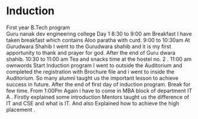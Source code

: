 
# Induction
First year B.Tech program 
<br>
Guru nanak dev engineering college 
Day 1
8:30 to 9:00 am 
Breakfast 
I have taken breakfast which contains Aloo paratha with curd.
9:00 to 10:30am 
At Gurudwara Shahib
I went to the Gurudwara shahib and it is my first apportunity to thank and prayer for god.
After the end of Guru dwara shahib.
10:30 to 11:00 am 
Tea and snacks time at the hostel no. 2 .
11:00 am ownwords 
Start Induction program 
I went to outside the Auditorium and completed the registration with Brochure file and i went to inside the Auditorium.
So many alumni taught us the important lesson to achieve success in future.
After the  end of first day of induction program.
Break for few time.
From 1:00Pm
Again i have to come in MBA block of department IT A .
Firstly explained some introduction 
Mentors taught us the difference of IT and CSE and what is IT. 
And also Explained how  to achieve the high placement .

